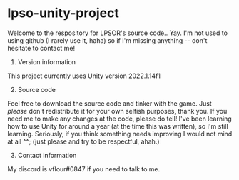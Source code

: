  
# lpso-unity-project

Welcome to the respository for LPSOR's source code.. Yay.
I'm not used to using github (I rarely use it, haha) so if I'm missing anything -- don't hesitate to contact me!

1. Version information

This project currently uses Unity version 2022.1.14f1

2. Source code

Feel free to download the source code and tinker with the game. Just *please* don't redistribute it for your own selfish purposes, thank you.
If you need me to make any changes at the code, please do tell! I've been learning how to use Unity for around a year (at the time this was written), so I'm still learning. Seriously, if you think something needs improving I would not mind at all ^^; (just please and try to be respectful, ahah.)

3. Contact information

My discord is vflour#0847 if you need to talk to me.
